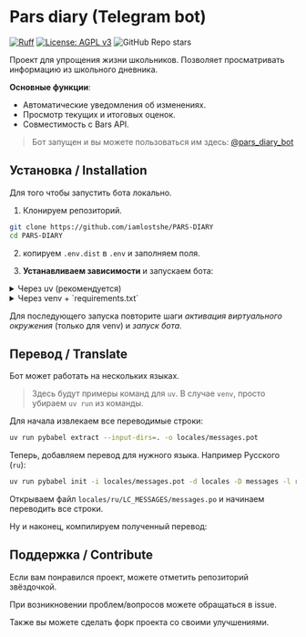 # Pars diary (Telegram bot)

[![Ruff](https://img.shields.io/endpoint?url=https://raw.githubusercontent.com/astral-sh/ruff/main/assets/badge/v2.json)](https://github.com/astral-sh/ruff)
[![License: AGPL v3](https://img.shields.io/badge/License-MIT-blue.svg)](./LICENSE)
![GitHub Repo stars](https://img.shields.io/github/stars/iamlostshe/pars-diary)


Проект для упрощения жизни школьников.
Позволяет просматривать информацию из школьного дневника.

**Основные функции**:
- Автоматические уведомления об изменениях.
- Просмотр текущих и итоговых оценок.
- Совместимость с Bars API.

> Бот запущен и вы можете пользоваться им здесь:
[@pars_diary_bot](https://t.me/pars_diary_bot?start=from_github_repo)

## Установка / Installation
Для того чтобы запустить бота локально.

1. Клонируем репозиторий.

``` bash
git clone https://github.com/iamlostshe/PARS-DIARY
cd PARS-DIARY
```

2. копируем `.env.dist` в `.env` и заполняем поля.

3. **Устанавливаем зависимости** и запускаем бота:

<details>
<summary>Через uv (рекомендуется)</summary>

**Устанавливаем `uv` (если еще не установлен):**

Linux:

``` bash
curl -LsSf https://astral.sh/uv/install.sh | sh
```

Windows:

``` bash
powershell -ExecutionPolicy ByPass -c "irm https://astral.sh/uv/install.ps1 | iex"
```


**Устанавливаем зависимости**:

``` bash
uv sync
```

**Компилируем перевод**:

```bash
uv run pybabel compile -d locales -D messages
```

**Запускаем бота**:

```bash
uv run python -m pars_diary
```

</details>

<details>
<summary>Через venv + `requirements.txt`</summary>

**Создаём виртуальное окружение**:

``` bash
python -m venv .venv
```

**Активируем виртуальное окружение**:

``` bash
. .venv/bin/activate
```

> Последняя команда для Windows:
>
> ``` bash
> .venv\Scripts\activate
> ```

**Устанавливаем зависимости**:

``` bash
pip install -r requirements.txt
```

**Компилируем перевод**:

```bash
pybabel compile -d locales -D messages
```

**Запускаем бота**:

```bash
pip install -r requirements.txt
```
</details>

Для последующего запуска повторите шаги *активация виртуального окружения*
(только для venv) и *запуск бота*.


## Перевод / Translate

Бот может работать на нескольких языках.

> Здесь будут примеры команд для `uv`.
> В случае `venv`, просто убираем `uv run` из команды.

Для начала извлекаем все переводимые строки:

```sh
uv run pybabel extract --input-dirs=. -o locales/messages.pot
```

Теперь, добавляем перевод для нужного языка. Например Русского (`ru`):

```sh
uv run pybabel init -i locales/messages.pot -d locales -D messages -l ru
```

Открываем файл `locales/ru/LC_MESSAGES/messages.po` и начинаем переводить
все строки.

Ну и наконец, компилируем полученный перевод:


## Поддержка / Contribute

Если вам понравился проект, можете отметить репозиторий звёздочкой.

При возникновении проблем/вопросов можете обращаться в issue.

Также вы можете сделать форк проекта со своими улучшениями.
